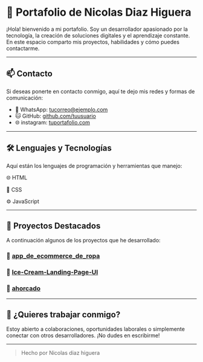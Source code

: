# 🌟 Portafolio de Nicolas Diaz Higuera

¡Hola! bienvenido a mi portafolio. Soy un desarrollador apasionado por la tecnología, la creación de soluciones digitales y el aprendizaje constante. En este espacio comparto mis proyectos, habilidades y cómo puedes contactarme.

---

## 📫 Contacto

Si deseas ponerte en contacto conmigo, aquí te dejo mis redes y formas de comunicación:

- 📱 WhatsApp: [tucorreo@ejemplo.com](https://wa.me/573227778199)   
- 🐱 GitHub: [github.com/tuusuario](https://github.com/nicolashiguera17)  
- 🌐 instagram: [tuportafolio.com](https://instagram.com/nicxh17)

---

## 🛠️ Lenguajes y Tecnologías

Aquí están los lenguajes de programación y herramientas que manejo:

🌐 HTML

🎨 CSS

⚙️ JavaScript

---

## 📁 Proyectos Destacados

A continuación algunos de los proyectos que he desarrollado:

### 🔹 [app_de_ecommerce_de_ropa](https://nicolashiguera17.github.io/app_de_ecommerce_de_ropa/)

### 🔹 [Ice-Cream-Landing-Page-UI](https://nicolashiguera17.github.io/Ice-Cream-Landing-Page-UI)

### 🔹 [ahorcado](https://nicolashiguera17.github.io/ahorcado--/)

---

## 🚀 ¿Quieres trabajar conmigo?

Estoy abierto a colaboraciones, oportunidades laborales o simplemente conectar con otros desarrolladores. ¡No dudes en escribirme!

---

> Hecho por Nicolas diaz higuera 
